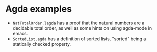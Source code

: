 
# Agda examples

* `NatTotalOrder.lagda` has a proof that the natural numbers are a decidable total order, as well as some hints on using agda-mode in emacs.
* `SortedList.agda` has a definition of sorted lists, "sorted" being a statically checked property.

